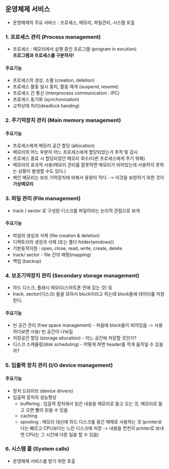 ## 운영체제 서비스

- 운영체제의 주요 서비스 : 프로세스, 메모리, 파일관리, 시스템 호출

### 1. 프로세스 관리 (Process management)

- 프로세스 : 메모리에서 실행 중인 프로그램 (program in excution)  
  **프로그램과 프로세스를 구분하자!**

#### 주요기능

- 프로세스의 생성, 소멸 (creation, deletion)
- 프로세스 활동 일시 중지, 활동 재개 (suspend, resume)
- 프로세스 간 통신 (interprocess communication : IPC)
- 프로세스 동기화 (synchonization)
- 교착상태 처리(deadlock handing)

### 2. 주기억장치 관리 (Main memory management)

#### 주요기능

- 프로세스에게 메모리 공간 할당 (allocation)
- 메모리의 어느 부분이 어느 프로세스에게 할당되었는가 추적 및 감시
- 프로세스 종료 시 할당되었던 메모리 회수(다른 프로세스에게 주기 위해)
- 메모리의 효과적 사용(메모리 관리를 잘못하면 메모리가 비어있는데 사용하지 못하는 상황이 발생할 수도 있다.)
- 메인 메모리는 보조 기억장치에 비해서 용량이 작다. -> 이것을 보완하기 위한 것이 **가상메모리**

### 3. 파일 관리 (File management)

- track / sector 로 구성된 디스크를 파일이라는 논리적 관점으로 보게

#### 주요기능

- 파일의 생성과 삭제 (file creation & deletion)
- 디렉토리의 생성과 삭제 (또는 폴더 folder(windows))
- 기본동작지원 : open, close, read, write, create, delete
- track/ sector - file 간의 매핑(mapping)
- 백업 (backup)

### 4. 보조기억장치 관리 (Secondary storage management)

- 하드 디스크, 플래시 메모리(스마트폰 안에 있는 것) 등
- track, sector(디스크) 들을 모아서 block이라고 하는데 block들에 데이터를 저장한다.

#### 주요기능

- 빈 공간 관리 (free space management) - 처음에 block들이 비어있음 -> 사용하다보면 사용/ 빈 공간이 나눠짐
- 저장공간 할당 (storage allocation) - 어느 공간에 저장할 것인가?
- 디스크 스케쥴링(disk scheduling) - 어떻게 하면 header를 적게 움직일 수 있을까?

### 5. 입출력 장치 관리 (I/O device management)

#### 주요기능

- 장치 드라이브 (device drivers)
- 입출력 장치의 성능향상
  - buffering : 입출력 장치에서 읽은 내용을 메모리로 들고 오는 것, 메모리로 들고 오면 빨리 읽을 수 있음
  - caching
  - spooling : 메모리 대신에 하드 디스크를 중간 매체로 사용하는 것 (printer보다는 빠르고 CPU보다는 느린 디스크에 저장 -> 내용을 천천히 printer로 보내면 CPU는 그 시간에 다른 일을 할 수 있음)

### 6. 시스템 콜 (System calls)

- 운영체제 서비스를 받기 위한 호출
